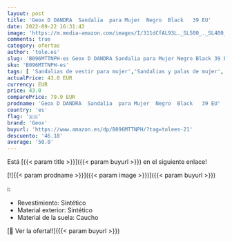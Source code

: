```yaml
---
layout: post
title: 'Geox D DANDRA  Sandalia  para Mujer  Negro  Black   39 EU'
date: 2022-09-22 16:31:43
image: 'https://m.media-amazon.com/images/I/311dCfAL93L._SL500_._SL400_.jpg'
comments: true
category: ofertas
author: 'tole.es'
slug: 'B096MTTNPH-es Geox D DANDRA Sandalia para Mujer Negro Black 39 EU'
sku: 'B096MTTNPH-es'
tags: [ 'Sandalias de vestir para mujer','Sandalias y palas de mujer','Zapatos','Zapatos para mujer','Zapatos y complementos','geox','sandalia','🇪🇸', ]
actualPrice: 43.0 EUR
currency: EUR
price: 43.0
comparePrice: 79.9 EUR
prodname: 'Geox D DANDRA  Sandalia  para Mujer  Negro  Black   39 EU'
country: 'es'
flag: '🇪🇸'
brand: 'Geox'
buyurl: 'https://www.amazon.es/dp/B096MTTNPH/?tag=tolees-21'
descuento: '46.18'
average: '50.0'
---
```


Está [{{< param title >}}]({{< param buyurl >}}) en el siguiente enlace!

[![{{< param prodname >}}]({{< param image >}})]({{< param buyurl >}})

ℹ️:

- Revestimiento: Sintético
- Material exterior: Sintético
- Material de la suela: Caucho

[🛒 Ver la oferta!!]({{< param buyurl >}})
